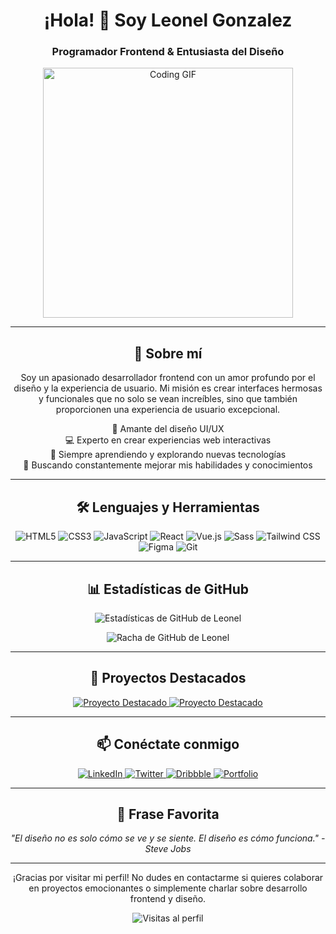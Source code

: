 <h1 align="center">¡Hola! 👋 Soy Leonel Gonzalez</h1>
<h3 align="center">Programador Frontend & Entusiasta del Diseño</h3>

<p align="center">
  <img src="https://media.giphy.com/media/qgQUggAC3Pfv687qPC/giphy.gif" alt="Coding GIF" width="400" />
</p>

<hr/>

<h2 align="center">🚀 Sobre mí</h2>

<p align="center">
Soy un apasionado desarrollador frontend con un amor profundo por el diseño y la experiencia de usuario. Mi misión es crear interfaces hermosas y funcionales que no solo se vean increíbles, sino que también proporcionen una experiencia de usuario excepcional.
</p>

<p align="center">
🎨 Amante del diseño UI/UX<br>
💻 Experto en crear experiencias web interactivas<br>
🌱 Siempre aprendiendo y explorando nuevas tecnologías<br>
🚀 Buscando constantemente mejorar mis habilidades y conocimientos
</p>

<hr/>

<h2 align="center">🛠️ Lenguajes y Herramientas</h2>

<p align="center">
  <img src="https://img.shields.io/badge/HTML5-E34F26?style=for-the-badge&logo=html5&logoColor=white" alt="HTML5" />
  <img src="https://img.shields.io/badge/CSS3-1572B6?style=for-the-badge&logo=css3&logoColor=white" alt="CSS3" />
  <img src="https://img.shields.io/badge/JavaScript-F7DF1E?style=for-the-badge&logo=javascript&logoColor=black" alt="JavaScript" />
  <img src="https://img.shields.io/badge/React-20232A?style=for-the-badge&logo=react&logoColor=61DAFB" alt="React" />
  <img src="https://img.shields.io/badge/Vue.js-35495E?style=for-the-badge&logo=vue.js&logoColor=4FC08D" alt="Vue.js" />
  <img src="https://img.shields.io/badge/Sass-CC6699?style=for-the-badge&logo=sass&logoColor=white" alt="Sass" />
  <img src="https://img.shields.io/badge/Tailwind_CSS-38B2AC?style=for-the-badge&logo=tailwind-css&logoColor=white" alt="Tailwind CSS" />
  <img src="https://img.shields.io/badge/Figma-F24E1E?style=for-the-badge&logo=figma&logoColor=white" alt="Figma" />
  <img src="https://img.shields.io/badge/Git-F05032?style=for-the-badge&logo=git&logoColor=white" alt="Git" />
</p>

<hr/>

<h2 align="center">📊 Estadísticas de GitHub</h2>

<p align="center">
  <img src="https://github-readme-stats.vercel.app/api?username=leonelgonzalez&show_icons=true&theme=radical" alt="Estadísticas de GitHub de Leonel" />
</p>

<p align="center">
  <img src="https://github-readme-streak-stats.herokuapp.com/?user=leonelgonzalez&theme=radical" alt="Racha de GitHub de Leonel" />
</p>

<hr/>

<h2 align="center">🌟 Proyectos Destacados</h2>

<p align="center">
  <a href="https://github.com/leonelgonzalez/awesome-project">
    <img src="https://github-readme-stats.vercel.app/api/pin/?username=leonelgonzalez&repo=awesome-project&theme=radical" alt="Proyecto Destacado" />
  </a>
  <a href="https://github.com/leonelgonzalez/cool-design">
    <img src="https://github-readme-stats.vercel.app/api/pin/?username=leonelgonzalez&repo=cool-design&theme=radical" alt="Proyecto Destacado" />
  </a>
</p>

<hr/>

<h2 align="center">📫 Conéctate conmigo</h2>

<p align="center">
  <a href="https://linkedin.com/in/leonelgonzalez" target="_blank">
    <img src="https://img.shields.io/badge/LinkedIn-0077B5?style=for-the-badge&logo=linkedin&logoColor=white" alt="LinkedIn" />
  </a>
  <a href="https://twitter.com/leonelgonzalez" target="_blank">
    <img src="https://img.shields.io/badge/Twitter-1DA1F2?style=for-the-badge&logo=twitter&logoColor=white" alt="Twitter" />
  </a>
  <a href="https://dribbble.com/leonelgonzalez" target="_blank">
    <img src="https://img.shields.io/badge/Dribbble-EA4C89?style=for-the-badge&logo=dribbble&logoColor=white" alt="Dribbble" />
  </a>
  <a href="https://leonelgonzalez.com" target="_blank">
    <img src="https://img.shields.io/badge/Portfolio-4285F4?style=for-the-badge&logo=google-chrome&logoColor=white" alt="Portfolio" />
  </a>
</p>

<hr/>

<h2 align="center">💬 Frase Favorita</h2>

<p align="center">
  <i>"El diseño no es solo cómo se ve y se siente. El diseño es cómo funciona." - Steve Jobs</i>
</p>

<hr/>

<p align="center">
  ¡Gracias por visitar mi perfil! No dudes en contactarme si quieres colaborar en proyectos emocionantes o simplemente charlar sobre desarrollo frontend y diseño.
</p>

<p align="center">
  <img src="https://komarev.com/ghpvc/?username=leonelgonzalez&color=blueviolet" alt="Visitas al perfil" />
</p>
